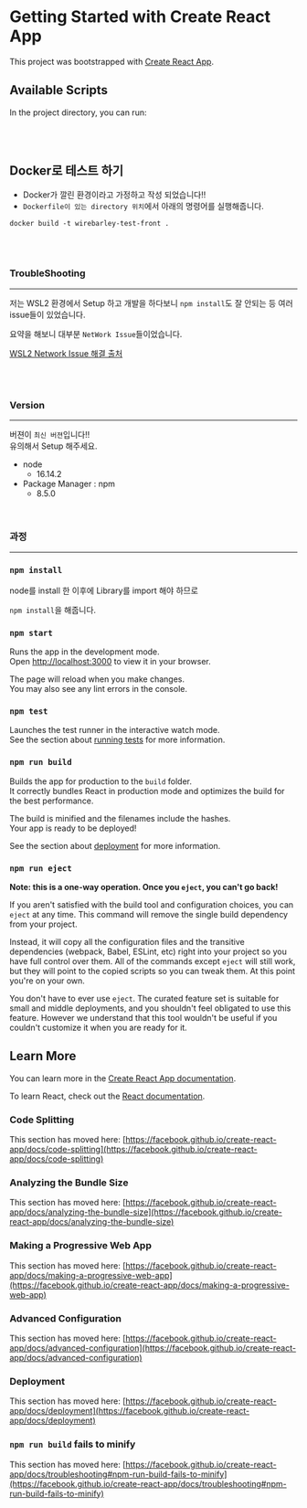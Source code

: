 # Getting Started with Create React App

This project was bootstrapped with [Create React App](https://github.com/facebook/create-react-app).

## Available Scripts

In the project directory, you can run:

<br/><br/>

## Docker로 테스트 하기

* Docker가 깔린 환경이라고 가정하고 작성 되었습니다!!
* `Dockerfile이 있는 directory 위치`에서 아래의 명령어를 실행해줍니다.
```docker
docker build -t wirebarley-test-front .
```

<br/><br/>

### TroubleShooting

---

저는 WSL2 환경에서 Setup 하고 개발을 하다보니 `npm install`도 잘 안되는 등 여러 issue들이 있었습니다.

요약을 해보니 대부분 `NetWork Issue`들이었습니다.  

[WSL2 Network Issue 해결 출처](https://stackoverflow.com/questions/55649015/could-not-resolve-host-github-com-only-in-windows-bash)


<br/><br/>

### Version

---

버젼이 `최신 버젼`입니다!! <br/>
유의해서 Setup 해주세요.
* node 
    * 16.14.2
* Package Manager : npm
    * 8.5.0

<br/>

### 과정

---

### `npm install`
node를 install 한 이후에 
Library를 import 해야 하므로  

`npm install`을 해줍니다.

### `npm start`

Runs the app in the development mode.\
Open [http://localhost:3000](http://localhost:3000) to view it in your browser.

The page will reload when you make changes.\
You may also see any lint errors in the console.

### `npm test`

Launches the test runner in the interactive watch mode.\
See the section about [running tests](https://facebook.github.io/create-react-app/docs/running-tests) for more information.

### `npm run build`

Builds the app for production to the `build` folder.\
It correctly bundles React in production mode and optimizes the build for the best performance.

The build is minified and the filenames include the hashes.\
Your app is ready to be deployed!

See the section about [deployment](https://facebook.github.io/create-react-app/docs/deployment) for more information.

### `npm run eject`

**Note: this is a one-way operation. Once you `eject`, you can't go back!**

If you aren't satisfied with the build tool and configuration choices, you can `eject` at any time. This command will remove the single build dependency from your project.

Instead, it will copy all the configuration files and the transitive dependencies (webpack, Babel, ESLint, etc) right into your project so you have full control over them. All of the commands except `eject` will still work, but they will point to the copied scripts so you can tweak them. At this point you're on your own.

You don't have to ever use `eject`. The curated feature set is suitable for small and middle deployments, and you shouldn't feel obligated to use this feature. However we understand that this tool wouldn't be useful if you couldn't customize it when you are ready for it.

## Learn More

You can learn more in the [Create React App documentation](https://facebook.github.io/create-react-app/docs/getting-started).

To learn React, check out the [React documentation](https://reactjs.org/).

### Code Splitting

This section has moved here: [https://facebook.github.io/create-react-app/docs/code-splitting](https://facebook.github.io/create-react-app/docs/code-splitting)

### Analyzing the Bundle Size

This section has moved here: [https://facebook.github.io/create-react-app/docs/analyzing-the-bundle-size](https://facebook.github.io/create-react-app/docs/analyzing-the-bundle-size)

### Making a Progressive Web App

This section has moved here: [https://facebook.github.io/create-react-app/docs/making-a-progressive-web-app](https://facebook.github.io/create-react-app/docs/making-a-progressive-web-app)

### Advanced Configuration

This section has moved here: [https://facebook.github.io/create-react-app/docs/advanced-configuration](https://facebook.github.io/create-react-app/docs/advanced-configuration)

### Deployment

This section has moved here: [https://facebook.github.io/create-react-app/docs/deployment](https://facebook.github.io/create-react-app/docs/deployment)

### `npm run build` fails to minify

This section has moved here: [https://facebook.github.io/create-react-app/docs/troubleshooting#npm-run-build-fails-to-minify](https://facebook.github.io/create-react-app/docs/troubleshooting#npm-run-build-fails-to-minify)
